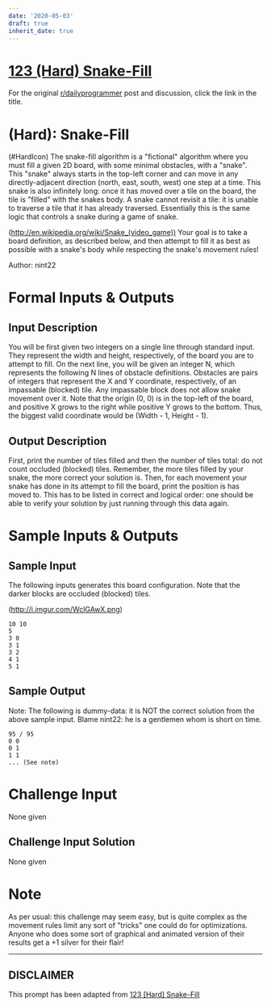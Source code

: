 ```yaml
---
date: '2020-05-03'
draft: true
inherit_date: true
---
```


# [123 (Hard) Snake-Fill](https://www.reddit.com/r/dailyprogrammer/comments/1eyipq/052413_challenge_123_hard_snakefill/)

For the original [r/dailyprogrammer](https://www.reddit.com/r/dailyprogrammer/) post and discussion, click the link in the title.

#  (Hard): Snake-Fill
(#HardIcon)
The snake-fill algorithm is a "fictional" algorithm where you must fill a given 2D board, with some minimal obstacles, with a "snake". This "snake" always starts in the top-left corner and can move in any directly-adjacent direction (north, east, south, west) one step at a time. This snake is also infinitely long: once it has moved over a tile on the board, the tile is "filled" with the snakes body. A snake cannot revisit a tile: it is unable to traverse a tile that it has already traversed. Essentially this is the same logic that controls a snake during a game of snake.

(http://en.wikipedia.org/wiki/Snake_(video_game))
Your goal is to take a board definition, as described below, and then attempt to fill it as best as possible with a snake's body while respecting the snake's movement rules!

Author: nint22

# Formal Inputs & Outputs
## Input Description
You will be first given two integers on a single line through standard input. They represent the width and height, respectively, of the board you are to attempt to fill. On the next line, you will be given an integer N, which represents the following N lines of obstacle definitions. Obstacles are pairs of integers that represent the X and Y coordinate, respectively, of an impassable (blocked) tile. Any impassable block does not allow snake movement over it. Note that the origin (0, 0) is in the top-left of the board, and positive X grows to the right while positive Y grows to the bottom. Thus, the biggest valid coordinate would be (Width - 1, Height - 1).

## Output Description
First, print the number of tiles filled and then the number of tiles total: do not count occluded (blocked) tiles. Remember, the more tiles filled by your snake, the more correct your solution is. Then, for each movement your snake has done in its attempt to fill the board, print the position is has moved to. This has to be listed in correct and logical order: one should be able to verify your solution by just running through this data again.

# Sample Inputs & Outputs
## Sample Input
The following inputs generates this board configuration. Note that the darker blocks are occluded (blocked) tiles.

(http://i.imgur.com/WclGAwX.png)

```
10 10
5
3 0
3 1
3 2
4 1
5 1
```
## Sample Output
Note: The following is dummy-data: it is NOT the correct solution from the above sample input. Blame nint22: he is a gentlemen whom is short on time.


```
95 / 95
0 0
0 1
1 1
... (See note)
```
# Challenge Input
None given

## Challenge Input Solution
None given

# Note
As per usual: this challenge may seem easy, but is quite complex as the movement rules limit any sort of "tricks" one could do for optimizations. Anyone who does some sort of graphical and animated version of their results get a +1 silver for their flair!


----
## **DISCLAIMER**
This prompt has been adapted from [123 [Hard] Snake-Fill](https://www.reddit.com/r/dailyprogrammer/comments/1eyipq/052413_challenge_123_hard_snakefill/
)
